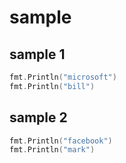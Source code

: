 # sample

## sample 1

```sample1.go
fmt.Println("microsoft")
fmt.Println("bill")
```

## sample 2

```sample2.go
fmt.Println("facebook")
fmt.Println("mark")
```
